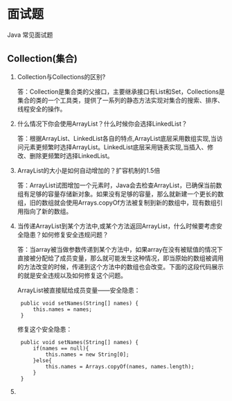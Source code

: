 # 面试题

Java 常见面试题

## Collection(集合)

1. Collection与Collections的区别?

	答：Collection是集合类的父接口，主要继承接口有List和Set，Collections是集合的类的一个工具类，提供了一系列的静态方法实现对集合的搜索、排序、线程安全的操作。

2. 什么情况下你会使用ArrayList？什么时候你会选择LinkedList？

	答：根据ArrayList、LinkedList各自的特点,ArrayList底层采用数组实现,当访问元素更频繁时选择ArrayList。LinkedList底层采用链表实现,当插入、修改、删除更频繁时选择LinkedList。

3. ArrayList的大小是如何自动增加的？扩容机制的1.5倍

	答：ArrayList试图增加一个元素时，Java会去检查ArrayList，已确保当前数组有足够的容量存储新对象。如果没有足够的容量，那么就新建一个更长的数组，旧的数组就会使用Arrays.copyOf方法被复制到新的数组中，现有数组引用指向了新的数组。

4. 当传递ArrayList到某个方法中,或某个方法返回ArrayList，什么时候要考虑安全隐患？如何修复安全违规问题？

	答：当array被当做参数传递到某个方法中，如果array在没有被赋值的情况下直接被分配给了成员变量，那么就可能发生这种情况，即当原始的数组被调用的方法改变的时候，传递到这个方法中的数组也会改变。下面的这段代码展示的就是安全违规以及如何修复这个问题。

	ArrayList被直接赋给成员变量——安全隐患：

		public void setNames(String[] names) {
			this.names = names;
		}

	修复这个安全隐患：

		public void setNames(String[] names) {
			if(names == null){
				this.names = new String[0];
			}else{
				this.names = Arrays.copyOf(names, names.length);
			}
		}
5. 



